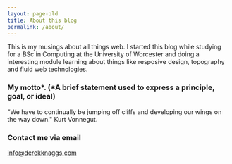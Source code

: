 ```yaml
---
layout: page-old
title: About this blog
permalink: /about/
---
```


This is my musings about all things web. I started this blog while studying for a BSc in Computing at the University of Worcester and doing a interesting module learning about things like resposive design, topography and fluid web technologies.

### My motto*. (*A brief statement used to express a principle, goal, or ideal)

"We have to continually be jumping off cliffs and developing our wings on the way down." Kurt Vonnegut.

### Contact me via email

[info@derekknaggs.com](mailto:info@derekknaggs.com)

<!-- Clock CSS -->
<link href="css/clock.css" rel="stylesheet">

<div class="box">
  <div class="clock">
    <span class="hours"></span>
    <span class="minutes"></span>
  </div>
  <div class="date">
    <div id="daymonth"></div>
    <div id="year"></div>
  </div>
</div>
<!-- jscript for clock -->
<script src="js/clock.js"></script>
